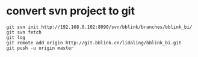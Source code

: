# convert svn project to git

	git svn init http://192.168.0.102:8090/svn/bblink/branches/bblink_bi/
 	git svn fetch
 	git log
	git remote add origin http://git.bblink.cn/lidaling/bblink_bi.git
	git push -u origin master
